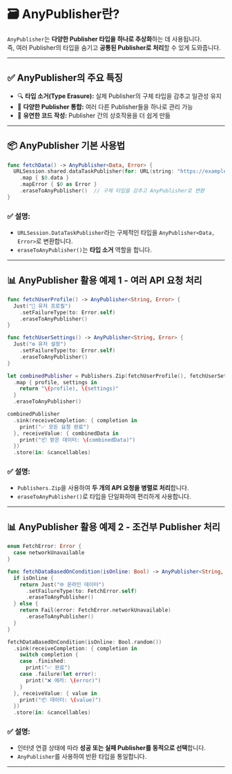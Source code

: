 
# 🗃️ AnyPublisher란?

`AnyPublisher`는 **다양한 Publisher 타입을 하나로 추상화**하는 데 사용됩니다.  
즉, 여러 Publisher의 타입을 숨기고 **공통된 Publisher로 처리**할 수 있게 도와줍니다.

---

## ✅ AnyPublisher의 주요 특징

- 🔍 **타입 소거(Type Erasure):** 실제 Publisher의 구체 타입을 감추고 일관성 유지
- 🔄 **다양한 Publisher 통합:** 여러 다른 Publisher들을 하나로 관리 가능
- 🤝 **유연한 코드 작성:** Publisher 간의 상호작용을 더 쉽게 만듦

---

## 📦 AnyPublisher 기본 사용법

```swift
func fetchData() -> AnyPublisher<Data, Error> {
  URLSession.shared.dataTaskPublisher(for: URL(string: "https://example.com")!)
    .map { $0.data }
    .mapError { $0 as Error }
    .eraseToAnyPublisher()  // 구체 타입을 감추고 AnyPublisher로 변환
}
```

### ✅ 설명:
- `URLSession.DataTaskPublisher`라는 구체적인 타입을 `AnyPublisher<Data, Error>`로 변환합니다.
- `eraseToAnyPublisher()`는 **타입 소거** 역할을 합니다.

---

## 📊 AnyPublisher 활용 예제 1 - 여러 API 요청 처리

```swift
func fetchUserProfile() -> AnyPublisher<String, Error> {
  Just("👤 유저 프로필")
    .setFailureType(to: Error.self)
    .eraseToAnyPublisher()
}

func fetchUserSettings() -> AnyPublisher<String, Error> {
  Just("⚙️ 유저 설정")
    .setFailureType(to: Error.self)
    .eraseToAnyPublisher()
}

let combinedPublisher = Publishers.Zip(fetchUserProfile(), fetchUserSettings())
  .map { profile, settings in
    return "\(profile), \(settings)"
  }
  .eraseToAnyPublisher()

combinedPublisher
  .sink(receiveCompletion: { completion in
    print("✅ 모든 요청 완료")
  }, receiveValue: { combinedData in
    print("📦 받은 데이터: \(combinedData)")
  })
  .store(in: &cancellables)
```

### ✅ 설명:
- `Publishers.Zip`을 사용하여 **두 개의 API 요청을 병렬로 처리**합니다.
- `eraseToAnyPublisher()`로 타입을 단일화하여 편리하게 사용합니다.

---

## 📊 AnyPublisher 활용 예제 2 - 조건부 Publisher 처리

```swift
enum FetchError: Error {
  case networkUnavailable
}

func fetchDataBasedOnCondition(isOnline: Bool) -> AnyPublisher<String, FetchError> {
  if isOnline {
    return Just("🌐 온라인 데이터")
      .setFailureType(to: FetchError.self)
      .eraseToAnyPublisher()
  } else {
    return Fail(error: FetchError.networkUnavailable)
      .eraseToAnyPublisher()
  }
}

fetchDataBasedOnCondition(isOnline: Bool.random())
  .sink(receiveCompletion: { completion in
    switch completion {
    case .finished:
      print("✅ 완료")
    case .failure(let error):
      print("❌ 에러: \(error)")
    }
  }, receiveValue: { value in
    print("📦 데이터: \(value)")
  })
  .store(in: &cancellables)
```

### ✅ 설명:
- 인터넷 연결 상태에 따라 **성공 또는 실패 Publisher를 동적으로 선택**합니다.
- `AnyPublisher`를 사용하여 반환 타입을 통일합니다.

---
